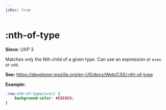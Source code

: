 ```yaml
---
jsDoc: true
---
```

# :nth-of-type

**Since:** UXP 3

Matches only the Nth child of a given type. Can use an expression or `even` or `odd`.

**See:** https://developer.mozilla.org/en-US/docs/Web/CSS/:nth-of-type

**Example:**

```css
.row:nth-of-type(even) {
    background-color: #E8E8E8; 
}
```

